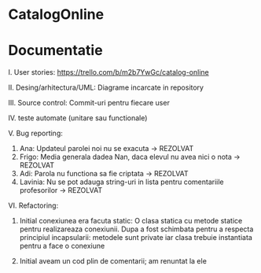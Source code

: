 # CatalogOnline
# Documentatie

I. User stories: https://trello.com/b/m2b7YwGc/catalog-online

II. Desing/arhitectura/UML: Diagrame incarcate in repository

III. Source control: Commit-uri pentru fiecare user

IV. teste automate (unitare sau functionale)

V. Bug reporting: 
  1) Ana: Updateul parolei noi nu se exacuta -> REZOLVAT
  2) Frigo: Media generala dadea Nan, daca elevul nu avea nici o nota -> REZOLVAT
  3) Adi: Parola nu functiona sa fie criptata -> REZOLVAT
  4) Lavinia: Nu se pot adauga string-uri in lista pentru comentariile profesorilor -> REZOLVAT
  
VI. Refactoring:
  1) Initial conexiunea era facuta static: O clasa 
  statica cu metode statice pentru realizareaza conexiunii. 
  Dupa a fost schimbata pentru a respecta principiul incapsularii: 
  metodele sunt private iar clasa trebuie instantiata pentru a face o conexiune

  2) Initial aveam un cod plin de comentarii; am renuntat la ele

